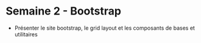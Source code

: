 # Semaine 2 - Bootstrap

- Présenter le site bootstrap, le grid layout et les composants de bases et utilitaires
